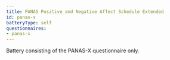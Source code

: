 ```yaml
---
title: PANAS Positive and Negative Affect Schedule Extended
id: panas-x
batteryType: self
questionnaires:
- panas-x
---
```

Battery consisting of the PANAS-X questionnaire only.